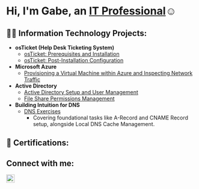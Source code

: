 <h1>Hi, I'm Gabe, an <a href="https://linkedin.com/in/gabe-IT">IT Professional</a>☺</h1>

<h2>👨‍💻 Information Technology Projects:</h2>

- <b>osTicket (Help Desk Ticketing System)</b>
  - [osTicket: Prerequisites and Installation](https://github.com/gabe-IT/osticket-prereqs)
  - [osTicket: Post-Installation Configuration](https://github.com/gabe-IT/post-install-config)
- <b>Microsoft Azure</b>
  - [Provisioning a Virtual Machine within Azure and Inspecting Network Traffic](https://github.com/gabe-IT/azure-vm)
- <b>Active Directory</b>
  - [Active Directory Setup and User Management](https://github.com/gabe-IT/Azure-Domain-Controller-Setup)
  - [File Share Permissions Management](https://github.com/gabe-IT/File-Share-Permissions-Lab)
- <b>Building Intuition for DNS</b>
  - [DNS Exercises](https://github.com/gabe-IT/DNS-Management-Lab)
    <ul>
      <li>Covering foundational tasks like A-Record and CNAME Record setup, alongside Local DNS Cache Management.</li>
    </ul>

<h2>📜 Certifications:</h2>
<div data-iframe-width="150" data-iframe-height="270" data-share-badge-id="129b5c30-e836-49f7-a705-2a9a1c4ac3a8" data-share-badge-host="https://www.credly.com"></div><script type="text/javascript" async src="//cdn.credly.com/assets/utilities/embed.js"></script>

<h2>Connect with me:</h2>


[<img align="left" alt="Gabe | LinkedIn" width="22px" src="https://cdn.jsdelivr.net/npm/simple-icons@v3/icons/linkedin.svg" />][linkedin]


[linkedin]: https://linkedin.com/in/gabe-IT
